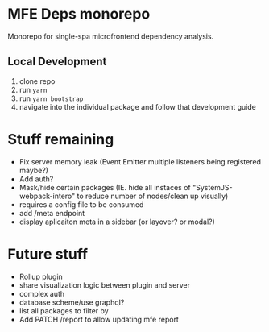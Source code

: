 # MFE Deps monorepo

Monorepo for single-spa microfrontend dependency analysis.

## Local Development

1. clone repo
1. run `yarn`
1. run `yarn bootstrap`
1. navigate into the individual package and follow that development guide


# Stuff remaining
- Fix server memory leak (Event Emitter multiple listeners being registered maybe?)
- Add auth?
- Mask/hide certain packages (IE. hide all instaces of "SystemJS-webpack-intero" to reduce number of nodes/clean up visually)
- requires a config file to be consumed
- add /meta endpoint
- display aplicaiton meta in a sidebar (or layover? or modal?)

# Future stuff
- Rollup plugin
- share visualization logic between plugin and server
- complex auth
- database scheme/use graphql?
- list all packages to filter by
- Add PATCH /report to allow updating mfe report
